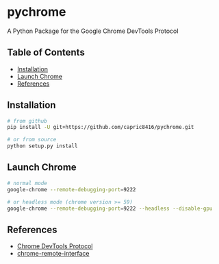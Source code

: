 # pychrome

A Python Package for the Google Chrome DevTools Protocol


## Table of Contents

* [Installation](#installation)
* [Launch Chrome](#launch-chrome)
* [References](#references)


## Installation

```bash
# from github
pip install -U git+https://github.com/capric8416/pychrome.git

# or from source
python setup.py install
```


## Launch Chrome

```bash
# normal mode
google-chrome --remote-debugging-port=9222

# or headless mode (chrome version >= 59)
google-chrome --remote-debugging-port=9222 --headless --disable-gpu
```


## References
* [Chrome DevTools Protocol](https://chromedevtools.github.io/devtools-protocol/tot/)
* [chrome-remote-interface](https://github.com/cyrus-and/chrome-remote-interface/)

